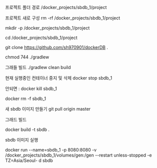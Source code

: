 프로젝트 폴더 경로
/docker_projects/sbdb_1/project

프로젝트 새로 구성
rm -rf /docker_projects/sbdb_1/project

mkdir -p /docker_projects/sbdb_1/project

cd /docker_projects/sbdb_1/project

git clone https://github.com/sh970901/dockerDB .

chmod 744 ./gradlew

그래들 빌드
./gradlew clean build

현재 실행중인 컨테이너 중지 및 삭제
docker stop sbdb_1

안되면 : docker kill sbdb_1

docker rm -f sbdb_1

새 sbdb 이미지 만들기
git pull origin master

그래드 빌드

docker build -t sbdb .

sbdb 이미지 실행

docker run --name=sbdb_1 -p 8080:8080 -v /docker_projects/sbdb_1/volumes/gen:/gen --restart unless-stopped -e TZ=Asia/Seoul- d  sbdb
